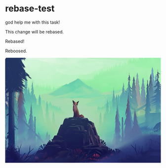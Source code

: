 # rebase-test
god help me with this task!

This change will be rebased.

Rebased!



Reboosed.

![](foxefoxe.png)
